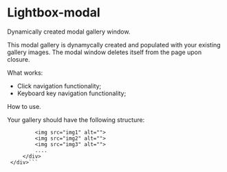 # Lightbox-modal
Dynamically created modal gallery window.

This modal gallery is dynamycally created and populated with your existing gallery images.
The modal window deletes itself from the page upon closure.

What works:

- Click navigation functionality;
- Keyboard key navigation functionality;

How to use.

Your gallery should have the following structure:

 ```<div class="Gallery">
          <img src="img1" alt="">
          <img src="img2" alt="">
          <img src="img3" alt="">
          ....
      </div>
  </div>```
